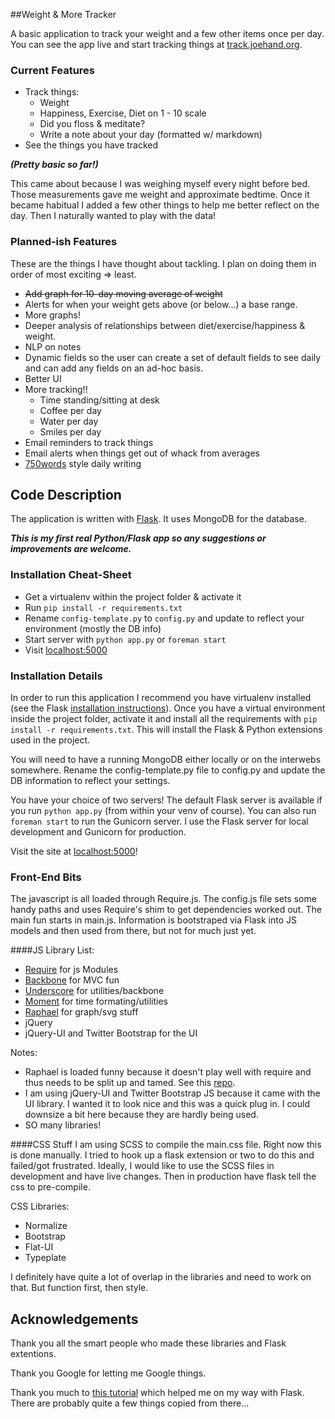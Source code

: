 ##Weight & More Tracker

A basic application to track your weight and a few other items once per day. You can see the app live and start tracking things at [track.joehand.org](http://track.joehand.org/).

### Current Features

* Track things:
    * Weight 
    * Happiness, Exercise, Diet on 1 - 10 scale
    * Did you floss & meditate?
    * Write a note about your day (formatted w/ markdown)
* See the things you have tracked

***(Pretty basic so far!)***

This came about because I was weighing myself every night before bed. Those measurements gave me weight and approximate bedtime. Once it became habitual I added a few other things to help me better reflect on the day. Then I naturally wanted to play with the data!

### Planned-ish Features

These are the things I have thought about tackling. I plan on doing them in order of most exciting => least.

* ~~Add graph for 10-day moving average of weight~~
* Alerts for when your weight gets above (or below...) a base range.
* More graphs!
* Deeper analysis of relationships between diet/exercise/happiness & weight. 
* NLP on notes
* Dynamic fields so the user can create a set of default fields to see daily and can add any fields on an ad-hoc basis.
* Better UI
* More tracking!!
    * Time standing/sitting at desk
    * Coffee per day
    * Water per day
    * Smiles per day
* Email reminders to track things
* Email alerts when things get out of whack from averages
* [750words](http://750words.com) style daily writing

## Code Description 

The application is written with [Flask](http://flask.pocoo.org/docs/). It uses MongoDB for the database.

***This is my first real Python/Flask app so any suggestions or improvements are welcome.*** 

### Installation Cheat-Sheet

* Get a virtualenv within the project folder & activate it
* Run `pip install -r requirements.txt`
* Rename `config-template.py` to `config.py` and update to reflect your environment (mostly the DB info)
* Start server with `python app.py` or `foreman start`
* Visit [localhost:5000](http://localhost:5000)

### Installation Details

In order to run this application I recommend you have virtualenv installed (see the Flask [installation instructions](http://flask.pocoo.org/docs/installation/)). Once you have a virtual environment inside the project folder, activate it and install all the requirements with `pip install -r requirements.txt`. This will install the Flask & Python extensions used in the project.

You will need to have a running MongoDB either locally or on the interwebs somewhere. Rename the config-template.py file to config.py and update the DB information to reflect your settings.

You have your choice of two servers! The default Flask server is available if you run `python app.py` (from within your venv of course). You can also run `foreman start` to run the Gunicorn server. I use the Flask server for local development and Gunicorn for production. 

Visit the site at [localhost:5000](http://localhost:5000)!

### Front-End Bits

The javascript is all loaded through Require.js. The config.js file sets some handy paths and uses Require's shim to get dependencies worked out. The main fun starts in main.js. Information is bootstraped via Flask into JS models and then used from there, but not for much just yet.

####JS Library List:
* [Require](http://requirejs.org/) for js Modules
* [Backbone](http://backbonejs.org/) for MVC fun
* [Underscore](http://underscorejs.org/) for utilities/backbone
* [Moment](http://momentjs.com/) for time formating/utilities
* [Raphael](http://raphaeljs.com/) for graph/svg stuff
* jQuery
* jQuery-UI and Twitter Bootstrap for the UI 

Notes: 
* Raphael is loaded funny because it doesn't play well with require and thus needs to be split up and tamed. See this [repo](https://github.com/pajtai/raphael-amd). 
* I am using jQuery-UI and Twitter Bootstrap JS because it came with the UI library. I wanted it to look nice and this was a quick plug in. I could downsize a bit here because they are hardly being used. 
* SO many libraries!


####CSS Stuff
I am using SCSS to compile the main.css file. Right now this is done manually. I tried to hook up a flask extension or two to do this and failed/got frustrated. Ideally, I would like to use the SCSS files in development and have live changes. Then in production have flask tell the css to pre-compile.

CSS Libraries:
* Normalize
* Bootstrap
* Flat-UI
* Typeplate

I definitely have quite a lot of overlap in the libraries and need to work on that. But function first, then style. 

## Acknowledgements

Thank you all the smart people who made these libraries and Flask extentions. 

Thank you Google for letting me Google things. 

Thank you much to [this tutorial](http://blog.miguelgrinberg.com/post/the-flask-mega-tutorial-part-i-hello-world) which helped me on my way with Flask. There are probably quite a few things copied from there...
